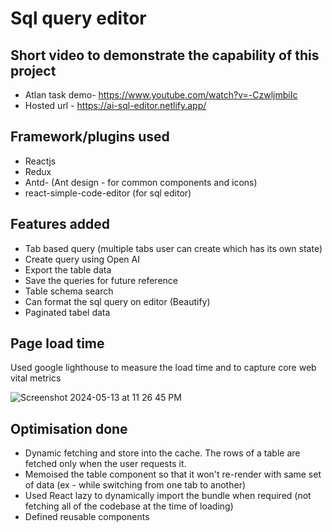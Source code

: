 # Sql query editor

## Short video to demonstrate the capability of this project
   - Atlan task demo- https://www.youtube.com/watch?v=-CzwljmbiIc
   - Hosted url - https://ai-sql-editor.netlify.app/


## Framework/plugins used
  - Reactjs 
  - Redux
  - Antd- (Ant design - for common components and icons)
  - react-simple-code-editor (for sql editor)

## Features added
- Tab based query (multiple tabs user can create which has its own state)
- Create query using Open AI
- Export the table data
- Save the queries for future reference
- Table schema search
- Can format the sql query on editor (Beautify)
- Paginated tabel data

## Page load time
  Used google lighthouse to measure the load time and to capture core web vital metrics
     
  ![Screenshot 2024-05-13 at 11 26 45 PM](https://github.com/Rohit1508/SQLEditor/assets/4987111/3f671f57-6fd8-4479-b77a-281fdcd3cf56)

## Optimisation done
- Dynamic fetching and store into the cache. The rows of a table are fetched only when the user requests it.
- Memoised the table component so that it won't re-render with same set of data (ex - while switching from one tab to another)
- Used React lazy to dynamically import the bundle when required (not fetching all of the codebase at the time of loading)
- Defined reusable components
